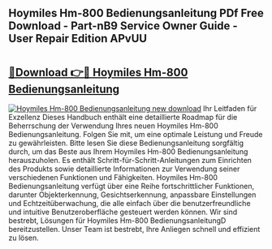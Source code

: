 ## Hoymiles Hm-800 Bedienungsanleitung PDf Free Download - Part-nB9 Service Owner Guide - User Repair Edition APvUU

# <h2><a href="http://df2o6xd.blite.top/?on=Hoymiles+Hm-800+Bedienungsanleitung">🔗Download 👉🔴 Hoymiles Hm-800 Bedienungsanleitung</a></h2>

[![Hoymiles Hm-800 Bedienungsanleitung new download](https://i.imgur.com/lujVjoI.png)](http://df2o6xd.blite.top/?on=Hoymiles+Hm-800+Bedienungsanleitung)
Ihr Leitfaden für Exzellenz Dieses Handbuch enthält eine detaillierte Roadmap für die Beherrschung der Verwendung Ihres neuen Hoymiles Hm-800 Bedienungsanleitung. Folgen Sie mit, um eine optimale Leistung und Freude zu gewährleisten. Bitte lesen Sie diese Bedienungsanleitung sorgfältig durch, um das Beste aus Ihrem Hoymiles Hm-800 Bedienungsanleitung herauszuholen. Es enthält Schritt-für-Schritt-Anleitungen zum Einrichten des Produkts sowie detaillierte Informationen zur Verwendung seiner verschiedenen Funktionen und Fähigkeiten. Hoymiles Hm-800 Bedienungsanleitung verfügt über eine Reihe fortschrittlicher Funktionen, darunter Objekterkennung, Gesichtserkennung, anpassbare Einstellungen und Echtzeitüberwachung, die alle einfach über die benutzerfreundliche und intuitive Benutzeroberfläche gesteuert werden können. Wir sind bestrebt, Lösungen für Hoymiles Hm-800 BedienungsanleitungD bereitzustellen. Unser Team ist bestrebt, Ihre Anliegen schnell und effizient zu lösen.
